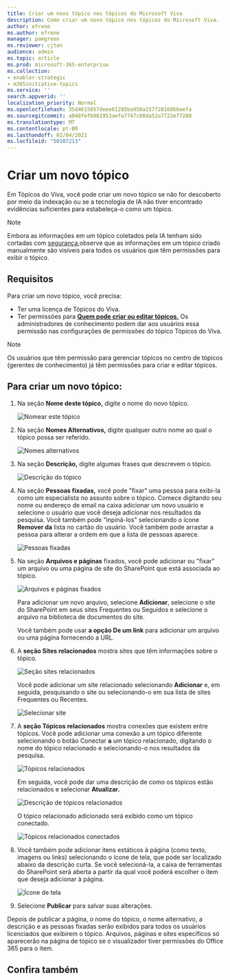 ```yaml
---
title: Criar um novo tópico nos tópicos do Microsoft Viva
description: Como criar um novo tópico nos tópicos do Microsoft Viva.
author: efrene
ms.author: efrene
manager: pamgreen
ms.reviewer: cjtan
audience: admin
ms.topic: article
ms.prod: microsoft-365-enterprise
ms.collection:
- enabler-strategic
- m365initiative-topics
ms.service: ''
search.appverid: ''
localization_priority: Normal
ms.openlocfilehash: 35d4615057deee81285ba950a157f28160b6eefa
ms.sourcegitcommit: a048fefb081953aefa7747c08da52a7722e77288
ms.translationtype: MT
ms.contentlocale: pt-BR
ms.lasthandoff: 02/04/2021
ms.locfileid: "50107213"
---
```

# <a name="create-a-new-topic"></a>Criar um novo tópico 

Em Tópicos do Viva, você pode criar um novo tópico se não for descoberto por meio da indexação ou se a tecnologia de IA não tiver encontrado evidências suficientes para estabeleça-o como um tópico.

> [!Note] 
> Embora as informações em um tópico coletados pela IA tenham sido cortadas com [segurança,](topic-experiences-security-trimming.md)observe que as informações em um tópico criado manualmente são visíveis para todos os usuários que têm permissões para exibir o tópico. 


## <a name="requirements"></a>Requisitos

Para criar um novo tópico, você precisa:
- Ter uma licença de Tópicos do Viva.
- Ter permissões para [**Quem pode criar ou editar tópicos.**](https://docs.microsoft.com/microsoft-365/knowledge/topic-experiences-user-permissions) Os administradores de conhecimento podem dar aos usuários essa permissão nas configurações de permissões do tópico Tópicos do Viva. 

> [!Note] 
> Os usuários que têm permissão para gerenciar tópicos no centro de tópicos (gerentes de conhecimento) já têm permissões para criar e editar tópicos.

## <a name="to-create-a-new-topic"></a>Para criar um novo tópico:

1. Na seção **Nome deste tópico,** digite o nome do novo tópico.

    ![Nomear este tópico](../media/knowledge-management/k-new-topic-page.png) </br> 


2. Na seção <b>Nomes Alternativos,</b> digite qualquer outro nome ao qual o tópico possa ser referido. 

    ![Nomes alternativos](../media/knowledge-management/alt-names.png) </br> 
3. Na seção <b>Descrição,</b> digite algumas frases que descrevem o tópico. 

    ![Descrição do tópico](../media/knowledge-management/description.png)</br>

4. Na seção <b>Pessoas fixadas,</b> você pode "fixar" uma pessoa para exibi-la como um especialista no assunto sobre o tópico. Comece digitando seu nome ou <b></b> endereço de email na caixa adicionar um novo usuário e selecione o usuário que você deseja adicionar nos resultados da pesquisa. Você também pode "inpiná-los" selecionando o ícone <b>Remover da</b> lista no cartão do usuário. Você também pode arrastar a pessoa para alterar a ordem em que a lista de pessoas aparece.
 
    ![Pessoas fixadas](../media/knowledge-management/pinned-people.png)</br>


5. Na seção <b>Arquivos e páginas</b> fixados, você pode adicionar ou "fixar" um arquivo ou uma página de site do SharePoint que está associada ao tópico.

   ![Arquivos e páginas fixados](../media/knowledge-management/pinned-files-and-pages.png)</br>
 
    Para adicionar um novo arquivo, selecione <b>Adicionar</b>, selecione o site do SharePoint em seus sites Frequentes ou Seguidos e selecione o arquivo na biblioteca de documentos do site.

    Você também pode usar <b>a opção De um link</b> para adicionar um arquivo ou uma página fornecendo a URL. 


6.  A <b>seção Sites relacionados</b> mostra sites que têm informações sobre o tópico. 

    ![Seção sites relacionados](../media/knowledge-management/related-sites.png)</br>

    Você pode adicionar um site relacionado selecionando <b>Adicionar</b> e, em seguida, pesquisando o site ou selecionando-o em sua lista de sites Frequentes ou Recentes.</br>
    
    ![Selecionar site](../media/knowledge-management/sites.png)</br>

7. A <b>seção Tópicos relacionados</b> mostra conexões que existem entre tópicos. Você pode adicionar uma conexão a um tópico diferente selecionando o botão Conectar <b>a</b> um tópico relacionado, digitando o nome do tópico relacionado e selecionando-o nos resultados da pesquisa. 

   ![Tópicos relacionados](../media/knowledge-management/related-topic.png)</br>  

    Em seguida, você pode dar uma descrição de como os tópicos estão relacionados e selecionar <b>Atualizar.</b></br>

   ![Descrição de tópicos relacionados](../media/knowledge-management/related-topics-update.png)</br> 

   O tópico relacionado adicionado será exibido como um tópico conectado.

   ![Tópicos relacionados conectados](../media/knowledge-management/related-topics-final.png)</br> 


8. Você também pode adicionar itens estáticos à página (como texto, imagens ou links) selecionando o ícone de tela, que pode ser localizado abaixo da descrição curta. Se você selecioná-la, a caixa de ferramentas do SharePoint será aberta a partir da qual você poderá escolher o item que deseja adicionar à página.

   ![Ícone de tela](../media/knowledge-management/webpart-library.png)</br> 


9. Selecione **Publicar** para salvar suas alterações. 

Depois de publicar a página, o nome do tópico, o nome alternativo, a descrição e as pessoas fixadas serão exibidos para todos os usuários licenciados que exibirem o tópico. Arquivos, páginas e sites específicos só aparecerão na página de tópico se o visualizador tiver permissões do Office 365 para o item. 



## <a name="see-also"></a>Confira também



  






